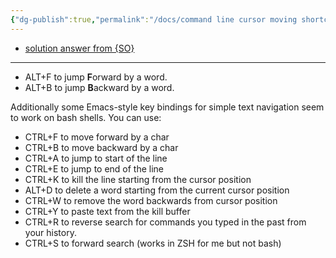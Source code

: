 ```yaml
---
{"dg-publish":true,"permalink":"/docs/command line cursor moving shortcuts/","title":"command line cursor moving shortcuts"}
---
```


- [solution answer from {SO}](https://stackoverflow.com/a/5542996/21369350)
___

- ALT+F to jump **F**orward by a word.
- ALT+B to jump **B**ackward by a word.

Additionally some Emacs-style key bindings for simple text navigation seem to work on bash shells. You can use:

- CTRL+F to move forward by a char
- CTRL+B to move backward by a char
- CTRL+A to jump to start of the line
- CTRL+E to jump to end of the line
- CTRL+K to kill the line starting from the cursor position
- ALT+D to delete a word starting from the current cursor position
- CTRL+W to remove the word backwards from cursor position
- CTRL+Y to paste text from the kill buffer
- CTRL+R to reverse search for commands you typed in the past from your history.
- CTRL+S to forward search (works in ZSH for me but not bash)
